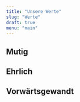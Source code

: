 ```yaml
---
title: "Unsere Werte"
slug: "Werte"
draft: true
menu: "main"
---
```


## Mutig 

## Ehrlich

## Vorwärtsgewandt
